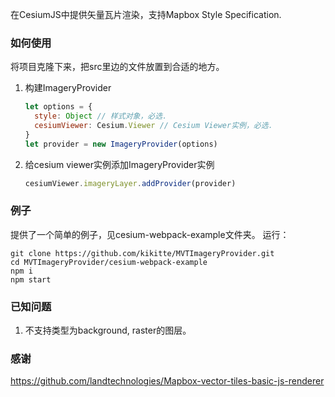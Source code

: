 在CesiumJS中提供矢量瓦片渲染，支持Mapbox Style Specification.

### 如何使用

将项目克隆下来，把src里边的文件放置到合适的地方。

1. 构建ImageryProvider
   ```javascript
   let options = {
     style: Object // 样式对象，必选．
     cesiumViewer: Cesium.Viewer // Cesium Viewer实例，必选．
   }
   let provider = new ImageryProvider(options)
   ```
2. 给cesium viewer实例添加ImageryProvider实例
   ```javascript
   cesiumViewer.imageryLayer.addProvider(provider)
   ```

### 例子
提供了一个简单的例子，见cesium-webpack-example文件夹。
运行：
```shell
git clone https://github.com/kikitte/MVTImageryProvider.git
cd MVTImageryProvider/cesium-webpack-example
npm i
npm start
```

### 已知问题
1. 不支持类型为background, raster的图层。
  
### 感谢
https://github.com/landtechnologies/Mapbox-vector-tiles-basic-js-renderer